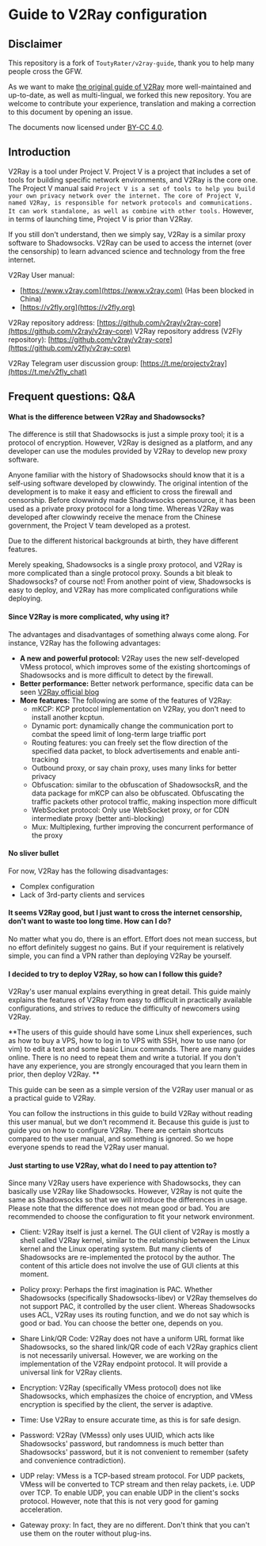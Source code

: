 # Guide to V2Ray configuration

## Disclaimer

This repository is a fork of `ToutyRater/v2ray-guide`, thank you to help many people cross the GFW.

As we want to make [the original guide of V2Ray](https://github.com/ToutyRater/v2ray-guide) more well-maintained and up-to-date, as well as multi-lingual, we forked this new repository. You are welcome to contribute your experience, translation and making a correction to this document by opening an issue.

The documents now licensed under [BY-CC 4.0](`LICENSE.md`).

## Introduction

V2Ray is a tool under Project V. Project V is a project that includes a set of tools for building specific network environments, and V2Ray is the core one. The Project V manual said `Project V is a set of tools to help you build your own privacy network over the internet. The core of Project V, named V2Ray, is responsible for network protocols and communications. It can work standalone, as well as combine with other tools.` However, in terms of launching time, Project V is prior than V2Ray.

If you still don't understand, then we simply say, V2Ray is a similar proxy software to Shadowsocks. V2Ray can be used to access the internet (over the censorship) to learn advanced science and technology from the free internet.

V2Ray User manual:
 - [https://www.v2ray.com](https://www.v2ray.com) (Has been blocked in China)
 - [https://v2fly.org](https://v2fly.org)

V2Ray repository address: [https://github.com/v2ray/v2ray-core](https://github.com/v2ray/v2ray-core)
V2Ray repository address (V2Fly repository): [https://github.com/v2ray/v2ray-core](https://github.com/v2fly/v2ray-core)

V2Ray Telegram user discussion group: [https://t.me/projectv2ray](https://t.me/v2fly_chat)


## Frequent questions: Q&A


#### What is the difference between V2Ray and Shadowsocks?

The difference is still that Shadowsocks is just a simple proxy tool; it is a protocol of encryption. However, V2Ray is designed as a platform, and any developer can use the modules provided by V2Ray to develop new proxy software.

Anyone familiar with the history of Shadowsocks should know that it is a self-using software developed by clowwindy. The original intention of the development is to make it easy and efficient to cross the firewall and censorship. Before clowwindy made Shadowsocks opensource, it has been used as a private proxy protocol for a long time. Whereas V2Ray was developed after clowwindy receive the menace from the Chinese government, the Project V team developed as a protest. 

Due to the different historical backgrounds at birth, they have different features.

Merely speaking, Shadowsocks is a single proxy protocol, and V2Ray is more complicated than a single protocol proxy. Sounds a bit bleak to Shadowsocks? of course not! From another point of view, Shadowsocks is easy to deploy, and V2Ray has more complicated configurations while deploying.

#### Since V2Ray is more complicated, why using it?

The advantages and disadvantages of something always come along. For instance, V2Ray has the following advantages:

* **A new and powerful protocol:** V2Ray uses the new self-developed VMess protocol, which improves some of the existing shortcomings of Shadowsocks and is more difficult to detect by the firewall.
* **Better performance:** Better network performance, specific data can be seen [V2Ray official blog](https://steemit.com/cn/@v2ray/3cjiux)
* **More features:** The following are some of the features of V2Ray:
    * mKCP: KCP protocol implementation on V2Ray, you don't need to install another kcptun.
    * Dynamic port: dynamically change the communication port to combat the speed limit of long-term large triaffic port
    * Routing features: you can freely set the flow direction of the specified data packet, to block advertisements and enable anti-tracking
    * Outbound proxy, or say chain proxy, uses many links for better privacy
    * Obfuscation: similar to the obfuscation of ShadowsocksR, and the data package for mKCP can also be obfuscated. Obfuscating the traffic packets other protocol traffic, making inspection more difficult
    * WebSocket protocol: Only use WebSocket proxy, or for CDN intermediate proxy (better anti-blocking)
    * Mux: Multiplexing, further improving the concurrent performance of the proxy

#### No sliver bullet

For now, V2Ray has the following disadvantages:
- Complex configuration
- Lack of 3rd-party clients and services

#### It seems V2Ray good, but I just want to cross the internet censorship, don't want to waste too long time. How can I do?

No matter what you do, there is an effort. Effort does not mean success, but no effort definitely suggest no gains. But if your requirement is relatively simple, you can find a VPN rather than deploying V2Ray be yourself.

#### I decided to try to deploy V2Ray, so how can I follow this guide?

V2Ray's user manual explains everything in great detail. This guide mainly explains the features of V2Ray from easy to difficult in practically available configurations, and strives to reduce the difficulty of newcomers using V2Ray.

**The users of this guide should have some Linux shell experiences, such as how to buy a VPS, how to log in to VPS with SSH, how to use nano (or vim) to edit a text and some basic Linux commands. There are many guides online. There is no need to repeat them and write a tutorial. If you don't have any experience, you are strongly encouraged that you learn them in prior, then deploy V2Ray. **

This guide can be seen as a simple version of the V2Ray user manual or as a practical guide to V2Ray.

You can follow the instructions in this guide to build V2Ray without reading this user manual, but we don't recommend it. Because this guide is just to guide you on how to configure V2Ray. There are certain shortcuts compared to the user manual, and something is ignored. So we hope everyone spends to read the V2Ray user manual.

#### Just starting to use V2Ray, what do I need to pay attention to?

Since many V2Ray users have experience with Shadowsocks, they can basically use V2Ray like Shadowsocks. However, V2Ray is not quite the same as Shadowsocks so that we will introduce the differences in usage. Please note that the difference does not mean good or bad. You are recommended to choose the configuration to fit your network environment. 

- Client: V2Ray itself is just a kernel. The GUI client of V2Ray is mostly a shell called V2Ray kernel, similar to the relationship between the Linux kernel and the Linux operating system. But many clients of Shadowsocks are re-implemented the protocol by the author. The content of this article does not involve the use of GUI clients at this moment.
- Policy proxy: Perhaps the first imagination is PAC. Whether Shadowsocks (specifically Shadowsocks-libev) or V2Ray themselves do not support PAC, it controlled by the user client. Whereas Shadowsocks uses ACL, V2Ray uses its routing function, and we do not say which is good or bad. You can choose the better one, depends on you.

- Share Link/QR Code: V2Ray does not have a uniform URL format like Shadowsocks, so the shared link/QR code of each V2Ray graphics client is not necessarily universal. However, we are working on the implementation of the V2Ray endpoint protocol. It will provide a universal link for V2Ray clients.
- Encryption: V2Ray (specifically VMess protocol) does not like Shadowsocks, which emphasizes the choice of encryption, and VMess encryption is specified by the client, the server is adaptive.
- Time: Use V2Ray to ensure accurate time, as this is for safe design.
- Password: V2Ray (VMesss) only uses UUID, which acts like Shadowsocks' password, but randomness is much better than Shadowsocks' password, but it is not convenient to remember (safety and convenience contradiction).
- UDP relay: VMess is a TCP-based stream protocol. For UDP packets, VMess will be converted to TCP stream and then relay packets, i.e. UDP over TCP. To enable UDP, you can enable UDP in the client's socks protocol. However, note that this is not very good for gaming acceleration.
- Gateway proxy: In fact, they are no different. Don't think that you can't use them on the router without plug-ins.
